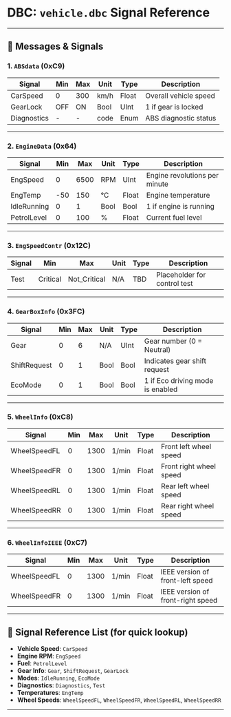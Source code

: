 # DBC: `vehicle.dbc` Signal Reference

---

## 📨 Messages & Signals

### 1. `ABSdata` (0xC9)

| Signal        | Min | Max | Unit  | Type   | Description                |
|---------------|-----|-----|-------|--------|----------------------------|
| CarSpeed      |  0  | 300 | km/h  | Float  | Overall vehicle speed      |
| GearLock      | OFF | ON  | Bool  | UInt   | 1 if gear is locked        |
| Diagnostics   |  -  |  -  | code  | Enum   | ABS diagnostic status      |

---

### 2. `EngineData` (0x64)

| Signal        | Min | Max | Unit   | Type   | Description                      |
|---------------|-----|-----|--------|--------|----------------------------------|
| EngSpeed      |  0  | 6500| RPM    | UInt   | Engine revolutions per minute    |
| EngTemp       | -50 | 150 | °C     | Float  | Engine temperature               |
| IdleRunning   |  0  | 1   | Bool   | Bool   | 1 if engine is running           |
| PetrolLevel   |  0  | 100 | %      | Float  | Current fuel level               |

---

### 3. `EngSpeedContr` (0x12C)

| Signal  |     Min     |         Max     | Unit  | Type | Description                    |
|---------|-------------|-----------------|------|-------|--------------------------------|
| Test    |  Critical   | Not_Critical    | N/A  | TBD   | Placeholder for control test   |

---

### 4. `GearBoxInfo` (0x3FC)

| Signal        | Min | Max | Unit | Type  | Description                          |
|---------------|-----|-----|------|-------|--------------------------------------|
| Gear          |  0  | 6   | N/A  | UInt  | Gear number (0 = Neutral)            |
| ShiftRequest  |  0  | 1   | Bool | Bool  | Indicates gear shift request         |
| EcoMode       |  0  | 1   | Bool | Bool  | 1 if Eco driving mode is enabled     |

---

### 5. `WheelInfo` (0xC8)

| Signal         | Min |  Max |  Unit | Type   | Description                         |
|----------------|-----|------|-------|--------|-------------------------------------|
| WheelSpeedFL   |  0  | 1300 | 1/min | Float  | Front left wheel speed              |
| WheelSpeedFR   |  0  | 1300 | 1/min | Float  | Front right wheel speed             |
| WheelSpeedRL   |  0  | 1300 | 1/min | Float  | Rear left wheel speed               |
| WheelSpeedRR   |  0  | 1300 | 1/min | Float  | Rear right wheel speed              |

---

### 6. `WheelInfoIEEE` (0xC7)

| Signal         | Min | Max | Unit   | Type   | Description                        |
|----------------|-----|-----|--------|--------|------------------------------------|
| WheelSpeedFL   |  0  | 1300 | 1/min | Float  | IEEE version of front-left speed   |
| WheelSpeedFR   |  0  | 1300 | 1/min | Float  | IEEE version of front-right speed  |

---

## 🧩 Signal Reference List (for quick lookup)

- **Vehicle Speed**: `CarSpeed`
- **Engine RPM**: `EngSpeed`
- **Fuel**: `PetrolLevel`
- **Gear Info**: `Gear`, `ShiftRequest`, `GearLock`
- **Modes**: `IdleRunning`, `EcoMode`
- **Diagnostics**: `Diagnostics`, `Test`
- **Temperatures**: `EngTemp`
- **Wheel Speeds**: `WheelSpeedFL`, `WheelSpeedFR`, `WheelSpeedRL`, `WheelSpeedRR`

---
